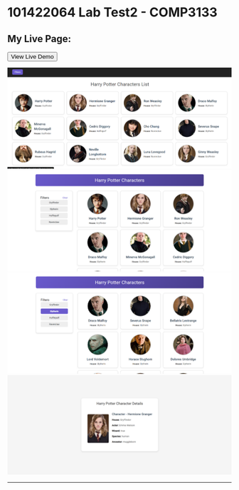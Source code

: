 # 101422064 Lab Test2 - COMP3133

## My Live Page: 
<a href="https://101422064-lab-test2-comp3133-cm7vzvcsy-edwins-projects-f10f8a31.vercel.app/" target="_blank">
  <button>View Live Demo</button>
</a>

![Home Page](screenshots/characterlist.png)
![Filters Page](screenshots/characterfilter.png)
![Filters Page With House](screenshots/characterfilter-slytherin.png)
![Details Page](screenshots/characterdetails.png)

---